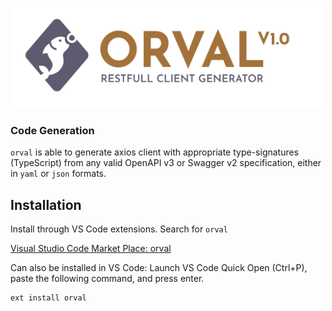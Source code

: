 <p align="center">
  <img src="/logo/orval-logo-horizontal.png?raw=true" width="500" height="160" alt="Orval - Restfull Client Generator" />
</p>

### Code Generation

`orval` is able to generate axios client with appropriate type-signatures (TypeScript) from any valid OpenAPI v3 or Swagger v2 specification, either in `yaml` or `json` formats.

## Installation

Install through VS Code extensions. Search for `orval`

[Visual Studio Code Market Place: orval](https://marketplace.visualstudio.com/items?itemName=orval)

Can also be installed in VS Code: Launch VS Code Quick Open (Ctrl+P), paste the following command, and press enter.

```
ext install orval
```